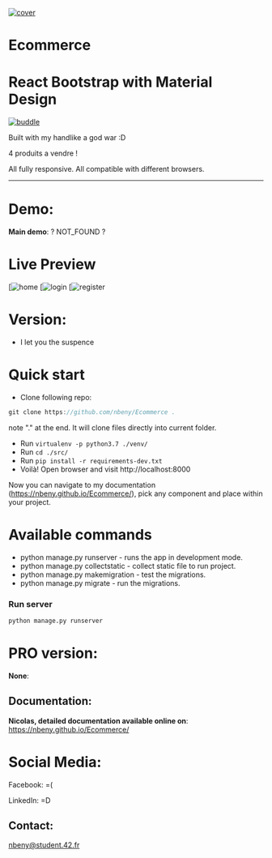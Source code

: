 [![cover]()]()

# Ecommerce

# React Bootstrap with Material Design

[![buddle]()]()

Built with my handlike a god war :D

4 produits a vendre !

All fully responsive. All compatible with different browsers.

---

# Demo:

**Main demo**: ? NOT_FOUND ?

# Live Preview

[![home]()
[![login]()
[![register]()

# Version:

- I let you the suspence

# Quick start

- Clone following repo:

```javascript
git clone https://github.com/nbeny/Ecommerce .
```

note "." at the end. It will clone files directly into current folder.

- Run `virtualenv -p python3.7 ./venv/`
- Run `cd ./src/ `
- Run `pip install -r requirements-dev.txt`
- Voilà! Open browser and visit http://localhost:8000

Now you can navigate to my documentation (https://nbeny.github.io/Ecommerce/), pick any component and place within your project.

# Available commands

- python manage.py runserver - runs the app in development mode.
- python manage.py collectstatic - collect static file to run project.
- python manage.py makemigration - test the migrations.
- python manage.py migrate - run the migrations.

### Run server

```python
python manage.py runserver
```

# PRO version:

**None**: 

## Documentation:

**Nicolas, detailed documentation available online on**: https://nbeny.github.io/Ecommerce/

# Social Media:

Facebook: =(

LinkedIn: =D

## Contact:

nbeny@student.42.fr

